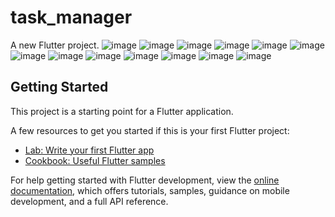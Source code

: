 # task_manager

A new Flutter project.
![image](https://github.com/moniruzzaman76/Task-Manager-App/assets/107347380/37692f36-6321-4a64-8519-a9668a5ac00e)
![image](https://github.com/moniruzzaman76/Task-Manager-App/assets/107347380/aabb58ba-aacd-4dc5-aeb6-f661a52e0c33)
![image](https://github.com/moniruzzaman76/Task-Manager-App/assets/107347380/10778a70-2557-4eeb-8801-bafaca4245e0)
![image](https://github.com/moniruzzaman76/Task-Manager-App/assets/107347380/69c526dd-b827-4e34-b5bc-cc85766666f4)
![image](https://github.com/moniruzzaman76/Task-Manager-App/assets/107347380/20a4adf9-317e-4354-973e-a8edd3a0b529)
![image](https://github.com/moniruzzaman76/Task-Manager-App/assets/107347380/d1b67c31-1658-4f9f-a7c0-fa7cb3ed606f)
![image](https://github.com/moniruzzaman76/Task-Manager-App/assets/107347380/7dc79fa4-8be9-4bac-949f-77c0a7151433)
![image](https://github.com/moniruzzaman76/Task-Manager-App/assets/107347380/49c2d263-1030-4b7f-b135-4b2ac2fa871a)
![image](https://github.com/moniruzzaman76/Task-Manager-App/assets/107347380/483aa54a-f366-44c2-93d5-dc60a062c5e1)
![image](https://github.com/moniruzzaman76/Task-Manager-App/assets/107347380/e7f4822e-9bdf-47a7-b504-3bf616554fd8)
![image](https://github.com/moniruzzaman76/Task-Manager-App/assets/107347380/a0a8fe8c-19b7-4e99-899e-13262e5b3099)
![image](https://github.com/moniruzzaman76/Task-Manager-App/assets/107347380/0642e7bc-eba8-4c9a-b8a9-66e96648b507)
![image](https://github.com/moniruzzaman76/Task-Manager-App/assets/107347380/4f750733-4cf1-47fd-9182-e525f0f3deb5)










## Getting Started

This project is a starting point for a Flutter application.

A few resources to get you started if this is your first Flutter project:

- [Lab: Write your first Flutter app](https://docs.flutter.dev/get-started/codelab)
- [Cookbook: Useful Flutter samples](https://docs.flutter.dev/cookbook)

For help getting started with Flutter development, view the
[online documentation](https://docs.flutter.dev/), which offers tutorials,
samples, guidance on mobile development, and a full API reference.
